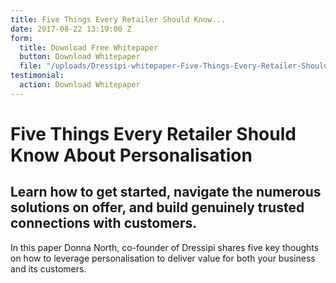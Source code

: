 ```yaml
---
title: Five Things Every Retailer Should Know...
date: 2017-08-22 13:19:00 Z
form:
  title: Download Free Whitepaper
  button: Download Whitepaper
  file: "/uploads/Dressipi-whitepaper-Five-Things-Every-Retailer-Should-Know-About-Personalisation.pdf"
testimonial:
  action: Download Whitepaper
---
```


# Five Things Every Retailer Should Know About Personalisation

## Learn how to get started, navigate the numerous solutions on offer, and build genuinely trusted connections with customers.

In this paper Donna North, co-founder of Dressipi shares five key thoughts on how to leverage personalisation to deliver value for both your business and its customers.